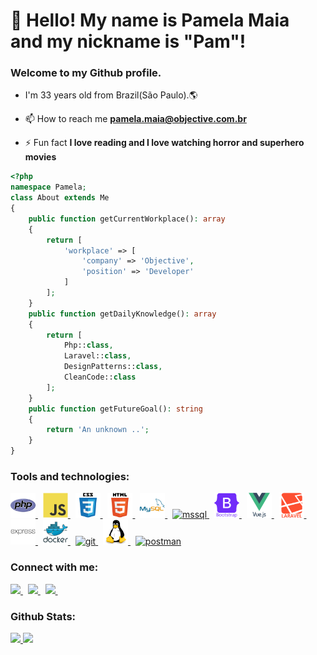 <h1 align="left">👋 Hello! My name is Pamela Maia and my nickname is "Pam"!</h1>
<h3 align="left">Welcome to my Github profile.</h3>

- I'm 33 years old from Brazil(São Paulo).🌎

- 📫 How to reach me **pamela.maia@objective.com.br**

- ⚡ Fun fact **I love reading and I love watching horror and superhero movies**

```php
<?php
namespace Pamela;
class About extends Me
{
    public function getCurrentWorkplace(): array
    {
        return [
            'workplace' => [
                'company' => 'Objective',
                'position' => 'Developer'         
            ]
        ];
    }
    public function getDailyKnowledge(): array
    {
        return [
            Php::class,
            Laravel::class,
            DesignPatterns::class,
            CleanCode::class
        ];
    }
    public function getFutureGoal(): string
    {
        return 'An unknown ..';
    }
}
```

<h3 align="left">Tools and technologies:</h3>
<p align="left">
  <a href="https://www.php.net" target="_blank">
    <img src="https://raw.githubusercontent.com/devicons/devicon/master/icons/php/php-original.svg" alt="php" width="40" height="40"/>
  </a>&nbsp;
  <a href="https://developer.mozilla.org/en-US/docs/Web/JavaScript" target="_blank"> 
    <img src="https://raw.githubusercontent.com/devicons/devicon/master/icons/javascript/javascript-original.svg" alt="javascript" width="40" height="40"/> 
  </a>&nbsp;
  <a href="https://www.w3schools.com/css/" target="_blank"> 
    <img src="https://raw.githubusercontent.com/devicons/devicon/master/icons/css3/css3-original-wordmark.svg" alt="css3" width="40" height="40"/> 
  </a>&nbsp;
  <a href="https://www.w3.org/html/" target="_blank">
    <img src="https://raw.githubusercontent.com/devicons/devicon/master/icons/html5/html5-original-wordmark.svg" alt="html5" width="40" height="40"/> 
  </a>&nbsp;
  <a href="https://www.mysql.com/" target="_blank"> 
    <img src="https://raw.githubusercontent.com/devicons/devicon/master/icons/mysql/mysql-original-wordmark.svg" alt="mysql" width="40" height="40"/> 
  </a>&nbsp;
  <a href="https://www.microsoft.com/en-us/sql-server" target="_blank">
    <img src="https://www.svgrepo.com/show/303229/microsoft-sql-server-logo.svg" alt="mssql" width="40" height="40"/> 
  </a>&nbsp;
  <a href="https://getbootstrap.com" target="_blank"> 
    <img src="https://raw.githubusercontent.com/devicons/devicon/master/icons/bootstrap/bootstrap-plain-wordmark.svg" alt="bootstrap" width="40" height="40"/> 
  </a>&nbsp;
  <a href="https://vuejs.org/" target="_blank"> 
    <img src="https://raw.githubusercontent.com/devicons/devicon/master/icons/vuejs/vuejs-original-wordmark.svg" alt="vuejs" width="40" height="40"/> 
  </a>&nbsp;
    <a href="https://laravel.com/" target="_blank"> 
    <img src="https://raw.githubusercontent.com/devicons/devicon/master/icons/laravel/laravel-plain-wordmark.svg" alt="laravel" width="40" height="40"/>
  </a>&nbsp;
  <a href="https://expressjs.com" target="_blank"> 
    <img src="https://raw.githubusercontent.com/devicons/devicon/master/icons/express/express-original-wordmark.svg" alt="express" width="40" height="40"/> 
  </a>&nbsp;
   <a href="https://www.docker.com/" target="_blank"> 
    <img src="https://raw.githubusercontent.com/devicons/devicon/master/icons/docker/docker-original-wordmark.svg" alt="docker" width="40" height="40"/> 
  </a>&nbsp;
  <a href="https://git-scm.com/" target="_blank"> 
    <img src="https://www.vectorlogo.zone/logos/git-scm/git-scm-icon.svg" alt="git" width="40" height="40"/> 
  </a>&nbsp;
  <a href="https://www.linux.org/" target="_blank">
    <img src="https://raw.githubusercontent.com/devicons/devicon/master/icons/linux/linux-original.svg" alt="linux" width="40" height="40"/>
  </a>&nbsp;
  <a href="https://postman.com" target="_blank">
    <img src="https://www.vectorlogo.zone/logos/getpostman/getpostman-icon.svg" alt="postman" width="40" height="40"/> 
  </a>
</p>

<h3 align="left">Connect with me:</h3>
<p align="left">
  <a href="https://www.linkedin.com/in/pamela-rodrigues-maia/" target="_blank">
    <img src="https://img.shields.io/badge/-LinkedIn-%230077B5?style=for-the-badge&logo=linkedin&logoColor=white" target="_blank">
  </a>&nbsp;
  <a href="https://www.instagram.com/pami.maia/" target="_blank">
    <img src="https://img.shields.io/badge/-Instagram-%23E4405F?style=for-the-badge&logo=instagram&logoColor=white" target="_blank">
  </a>&nbsp;
  <a href="https://www.facebook.com/pamimaia/" target="_blank">
    <img src="https://img.shields.io/badge/-Facebook-%231B74E4?style=for-the-badge&logo=facebook&logoColor=white" target="_blank">
  </a>&nbsp;
</p>

<h3 align="left">Github Stats:</h3>
<p align="left">
  <a href="https://github.com/pamelaMaiaObj">
  <img height="150em" src="https://github-readme-stats.vercel.app/api/top-langs/?username=pamelaMaiaObj&layout=compact&langs_count=7&theme=dracula"/>
  <img height="150em" src="https://github-readme-stats.vercel.app/api?username=pamelaMaiaObj&show_icons=true&theme=dracula&include_all_commits=true&count_private=true"/>
</p>
